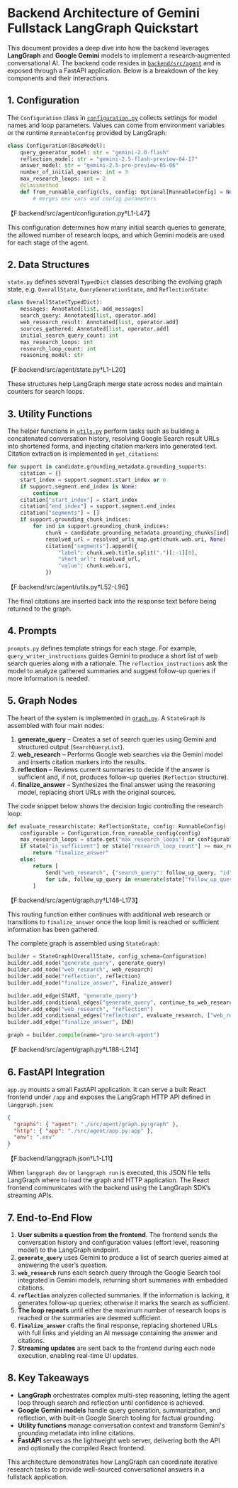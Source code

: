 # Backend Architecture of Gemini Fullstack LangGraph Quickstart

This document provides a deep dive into how the backend leverages **LangGraph** and **Google Gemini** models to implement a research‑augmented conversational AI. The backend code resides in [`backend/src/agent`](../backend/src/agent) and is exposed through a FastAPI application. Below is a breakdown of the key components and their interactions.

## 1. Configuration

The `Configuration` class in [`configuration.py`](../backend/src/agent/configuration.py) collects settings for model names and loop parameters. Values can come from environment variables or the runtime `RunnableConfig` provided by LangGraph:

```python
class Configuration(BaseModel):
    query_generator_model: str = "gemini-2.0-flash"
    reflection_model: str = "gemini-2.5-flash-preview-04-17"
    answer_model: str = "gemini-2.5-pro-preview-05-06"
    number_of_initial_queries: int = 3
    max_research_loops: int = 2
    @classmethod
    def from_runnable_config(cls, config: Optional[RunnableConfig] = None) -> "Configuration":
        # merges env vars and config parameters
```
【F:backend/src/agent/configuration.py†L1-L47】

This configuration determines how many initial search queries to generate, the allowed number of research loops, and which Gemini models are used for each stage of the agent.

## 2. Data Structures

`state.py` defines several `TypedDict` classes describing the evolving graph state, e.g. `OverallState`, `QueryGenerationState`, and `ReflectionState`:

```python
class OverallState(TypedDict):
    messages: Annotated[list, add_messages]
    search_query: Annotated[list, operator.add]
    web_research_result: Annotated[list, operator.add]
    sources_gathered: Annotated[list, operator.add]
    initial_search_query_count: int
    max_research_loops: int
    research_loop_count: int
    reasoning_model: str
```
【F:backend/src/agent/state.py†L1-L20】

These structures help LangGraph merge state across nodes and maintain counters for search loops.

## 3. Utility Functions

The helper functions in [`utils.py`](../backend/src/agent/utils.py) perform tasks such as building a concatenated conversation history, resolving Google Search result URLs into shortened forms, and injecting citation markers into generated text. Citation extraction is implemented in `get_citations`:

```python
for support in candidate.grounding_metadata.grounding_supports:
    citation = {}
    start_index = support.segment.start_index or 0
    if support.segment.end_index is None:
        continue
    citation["start_index"] = start_index
    citation["end_index"] = support.segment.end_index
    citation["segments"] = []
    if support.grounding_chunk_indices:
        for ind in support.grounding_chunk_indices:
            chunk = candidate.grounding_metadata.grounding_chunks[ind]
            resolved_url = resolved_urls_map.get(chunk.web.uri, None)
            citation["segments"].append({
                "label": chunk.web.title.split(".")[:-1][0],
                "short_url": resolved_url,
                "value": chunk.web.uri,
            })
```
【F:backend/src/agent/utils.py†L52-L96】

The final citations are inserted back into the response text before being returned to the graph.

## 4. Prompts

`prompts.py` defines template strings for each stage. For example, `query_writer_instructions` guides Gemini to produce a short list of web search queries along with a rationale. The `reflection_instructions` ask the model to analyze gathered summaries and suggest follow-up queries if more information is needed.

## 5. Graph Nodes

The heart of the system is implemented in [`graph.py`](../backend/src/agent/graph.py). A `StateGraph` is assembled with four main nodes:

1. **generate_query** – Creates a set of search queries using Gemini and structured output (`SearchQueryList`).
2. **web_research** – Performs Google web searches via the Gemini model and inserts citation markers into the results.
3. **reflection** – Reviews current summaries to decide if the answer is sufficient and, if not, produces follow-up queries (`Reflection` structure).
4. **finalize_answer** – Synthesizes the final answer using the reasoning model, replacing short URLs with the original sources.

The code snippet below shows the decision logic controlling the research loop:

```python
def evaluate_research(state: ReflectionState, config: RunnableConfig) -> OverallState:
    configurable = Configuration.from_runnable_config(config)
    max_research_loops = state.get("max_research_loops") or configurable.max_research_loops
    if state["is_sufficient"] or state["research_loop_count"] >= max_research_loops:
        return "finalize_answer"
    else:
        return [
            Send("web_research", {"search_query": follow_up_query, "id": state["number_of_ran_queries"] + int(idx)})
            for idx, follow_up_query in enumerate(state["follow_up_queries"])
        ]
```
【F:backend/src/agent/graph.py†L148-L173】

This routing function either continues with additional web research or transitions to `finalize_answer` once the loop limit is reached or sufficient information has been gathered.

The complete graph is assembled using `StateGraph`:

```python
builder = StateGraph(OverallState, config_schema=Configuration)
builder.add_node("generate_query", generate_query)
builder.add_node("web_research", web_research)
builder.add_node("reflection", reflection)
builder.add_node("finalize_answer", finalize_answer)

builder.add_edge(START, "generate_query")
builder.add_conditional_edges("generate_query", continue_to_web_research, ["web_research"])
builder.add_edge("web_research", "reflection")
builder.add_conditional_edges("reflection", evaluate_research, ["web_research", "finalize_answer"])
builder.add_edge("finalize_answer", END)

graph = builder.compile(name="pro-search-agent")
```
【F:backend/src/agent/graph.py†L188-L214】

## 6. FastAPI Integration

`app.py` mounts a small FastAPI application. It can serve a built React frontend under `/app` and exposes the LangGraph HTTP API defined in `langgraph.json`:

```json
{
  "graphs": { "agent": "./src/agent/graph.py:graph" },
  "http": { "app": "./src/agent/app.py:app" },
  "env": ".env"
}
```
【F:backend/langgraph.json†L1-L11】

When `langgraph dev` or `langgraph run` is executed, this JSON file tells LangGraph where to load the graph and HTTP application. The React frontend communicates with the backend using the LangGraph SDK’s streaming APIs.

## 7. End‑to‑End Flow

1. **User submits a question from the frontend**. The frontend sends the conversation history and configuration values (effort level, reasoning model) to the LangGraph endpoint.
2. **`generate_query`** uses Gemini to produce a list of search queries aimed at answering the user’s question.
3. **`web_research`** runs each search query through the Google Search tool integrated in Gemini models, returning short summaries with embedded citations.
4. **`reflection`** analyzes collected summaries. If the information is lacking, it generates follow-up queries; otherwise it marks the search as sufficient.
5. **The loop repeats** until either the maximum number of research loops is reached or the summaries are deemed sufficient.
6. **`finalize_answer`** crafts the final response, replacing shortened URLs with full links and yielding an AI message containing the answer and citations.
7. **Streaming updates** are sent back to the frontend during each node execution, enabling real-time UI updates.

## 8. Key Takeaways

- **LangGraph** orchestrates complex multi-step reasoning, letting the agent loop through search and reflection until confidence is achieved.
- **Google Gemini models** handle query generation, summarization, and reflection, with built-in Google Search tooling for factual grounding.
- **Utility functions** manage conversation context and transform Gemini's grounding metadata into inline citations.
- **FastAPI** serves as the lightweight web server, delivering both the API and optionally the compiled React frontend.

This architecture demonstrates how LangGraph can coordinate iterative research tasks to provide well-sourced conversational answers in a fullstack application.
